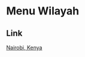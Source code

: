# Menu Wilayah

## Link

[Nairobi, Kenya](https://github.com/gigit-pemilu/pemilu-2024-99-luar-negeri/tree/main/pileg-dpr/hitung-suara/sub/99-luar-negeri/sub/79-nairobi-kenya/sub/01-nairobi-kenya)

